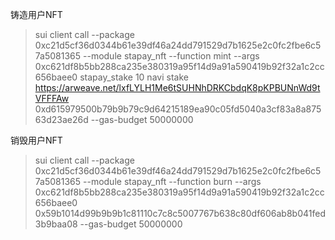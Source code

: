铸造用户NFT
> sui client call --package 0xc21d5cf36d0344b61e39df46a24dd791529d7b1625e2c0fc2fbe6c57a5081365 --module stapay_nft --function mint --args 0xc621df8b5bb288ca235e380319a95f14d9a91a590419b92f32a1c2cc656baee0 stapay_stake 10 navi stake https://arweave.net/lxfLYLH1Me6tSUHNhDRKCbdqK8pKPBUNnWd9tVFFFAw 0xd615979500b79b9b79c9d64215189ea90c05fd5040a3cf83a8a87563d23ae26d --gas-budget 50000000

销毁用户NFT
> sui client call --package 0xc21d5cf36d0344b61e39df46a24dd791529d7b1625e2c0fc2fbe6c57a5081365 --module stapay_nft --function burn --args 0xc621df8b5bb288ca235e380319a95f14d9a91a590419b92f32a1c2cc656baee0 0x59b1014d99b9b9b1c81110c7c8c5007767b638c80df606ab8b041fed3b9baa08 --gas-budget 50000000

